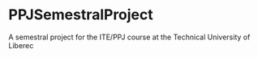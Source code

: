 # PPJSemestralProject
A semestral project for the ITE/PPJ course at the Technical University of Liberec
